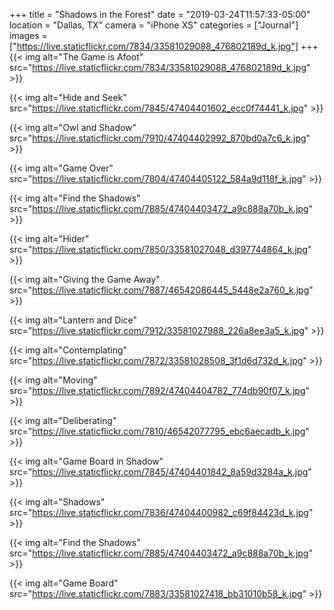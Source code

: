 +++
title = "Shadows in the Forest"
date = "2019-03-24T11:57:33-05:00"
location = "Dallas, TX"
camera = "iPhone XS"
categories = ["Journal"]
images = ["https://live.staticflickr.com/7834/33581029088_476802189d_k.jpg"]
+++
{{< img alt="The Game is Afoot" src="https://live.staticflickr.com/7834/33581029088_476802189d_k.jpg" >}}
<!--more-->

{{< img alt="Hide and Seek" src="https://live.staticflickr.com/7845/47404401602_ecc0f74441_k.jpg" >}}

{{< img alt="Owl and Shadow" src="https://live.staticflickr.com/7910/47404402992_870bd0a7c6_k.jpg" >}}

{{< img alt="Game Over" src="https://live.staticflickr.com/7804/47404405122_584a9d118f_k.jpg" >}}

{{< img alt="Find the Shadows" src="https://live.staticflickr.com/7885/47404403472_a9c888a70b_k.jpg" >}}

{{< img alt="Hider" src="https://live.staticflickr.com/7850/33581027048_d397744864_k.jpg" >}}

{{< img alt="Giving the Game Away" src="https://live.staticflickr.com/7887/46542086445_5448e2a760_k.jpg" >}}

{{< img alt="Lantern and Dice" src="https://live.staticflickr.com/7912/33581027988_226a8ee3a5_k.jpg" >}}

{{< img alt="Contemplating" src="https://live.staticflickr.com/7872/33581028508_3f1d6d732d_k.jpg" >}}

{{< img alt="Moving" src="https://live.staticflickr.com/7892/47404404782_774db90f07_k.jpg" >}}

{{< img alt="Deliberating" src="https://live.staticflickr.com/7810/46542077795_ebc6aecadb_k.jpg" >}}

{{< img alt="Game Board in Shadow" src="https://live.staticflickr.com/7845/47404401842_8a59d3284a_k.jpg" >}}

{{< img alt="Shadows" src="https://live.staticflickr.com/7836/47404400982_c69f84423d_k.jpg" >}}

{{< img alt="Find the Shadows" src="https://live.staticflickr.com/7885/47404403472_a9c888a70b_k.jpg" >}}

{{< img alt="Game Board" src="https://live.staticflickr.com/7883/33581027418_bb31010b58_k.jpg" >}}

